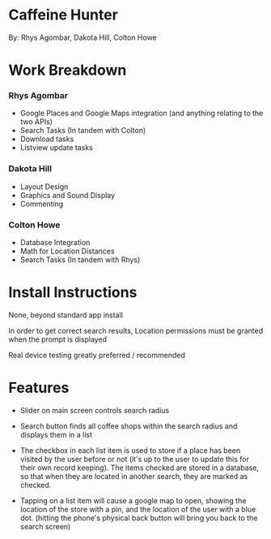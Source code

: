 # Caffeine Hunter
By: Rhys Agombar, Dakota Hill, Colton Howe

# Work Breakdown
### Rhys Agombar
- Google Places and Google Maps integration (and anything relating to the two APIs)
- Search Tasks (In tandem with Colton)
- Download tasks
- Listview update tasks

### Dakota Hill
- Layout Design
- Graphics and Sound Display
- Commenting

### Colton Howe
- Database Integration
- Math for Location Distances
- Search Tasks (In tandem with Rhys)

# Install Instructions
None, beyond standard app install

In order to get correct search results, Location permissions must be granted when the prompt is displayed

Real device testing greatly preferred / recommended

# Features
- Slider on main screen controls search radius
- Search button finds all coffee shops within the search radius and displays them in a list
- The checkbox in each list item is used to store if a place has been visited by the user before or not (it's up to the user to update this for their own record keeping). The items checked are stored in a database, so that when they are located in another search, they are marked as checked. 

- Tapping on a list item will cause a google map to open, showing the location of the store with a pin, and the location of the user with a blue dot. (hitting the phone's physical back button will bring you back to the search screen)
